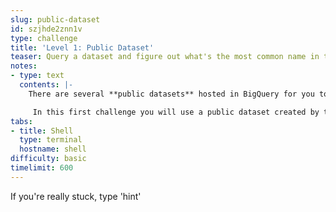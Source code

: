 ```yaml
---
slug: public-dataset
id: szjhde2znn1v
type: challenge
title: 'Level 1: Public Dataset'
teaser: Query a dataset and figure out what's the most common name in the US.
notes:
- type: text
  contents: |-
    There are several **public datasets** hosted in BigQuery for you to access and integrate into your applications.

     In this first challenge you will use a public dataset created by the Social Security Administration to figure out what's the most common name in the US.
tabs:
- title: Shell
  type: terminal
  hostname: shell
difficulty: basic
timelimit: 600
---
```

If you're really stuck, type 'hint'